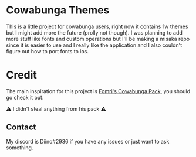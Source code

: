 # Cowabunga Themes

This is a little project for cowabunga users, right now it contains 1w themes but I might add more the future (prolly not though). I was planning to add more stuff like fonts and custom operations but I'll be making a misaka repo since it is easier to use and I really like the application and I also couldn't figure out how to port fonts to ios.

# Credit

The main inspiration for this project is [Fomri's Cowabunga Pack](https://github.com/Fomri/Cowabunga-Pack-by-Fomri), you should go check it out.

⚠ I didn't steal anything from his pack ⚠

## Contact

My discord is Diino#2936 if you have any issues or just want to ask something.
